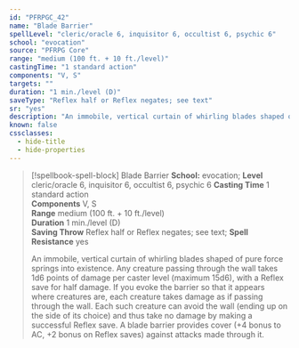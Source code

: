 ```yaml
---
id: "PFRPGC_42"
name: "Blade Barrier"
spellLevel: "cleric/oracle 6, inquisitor 6, occultist 6, psychic 6"
school: "evocation"
source: "PFRPG Core"
range: "medium (100 ft. + 10 ft./level)"
castingTime: "1 standard action"
components: "V, S"
targets: ""
duration: "1 min./level (D)"
saveType: "Reflex half or Reflex negates; see text"
sr: "yes"
description: "An immobile, vertical curtain of whirling blades shaped of pure force springs into existence. Any creature passing through the wall takes 1d6 points of damage per caster level (maximum 15d6), with a Reflex save for half damage.  If you evoke the barrier so that it appears where creatures are, each creature takes damage as if passing through the wall.  Each such creature can avoid the wall (ending up on the side of its choice) and thus take no damage by making a successful Reflex save.  A blade barrier provides cover (+4 bonus to AC, +2 bonus on Reflex saves) against attacks made through it."
known: false
cssclasses:
  - hide-title
  - hide-properties
---
```


> [!spellbook-spell-block] Blade Barrier
> **School:** evocation; **Level** cleric/oracle 6, inquisitor 6, occultist 6, psychic 6
> **Casting Time** 1 standard action  
> **Components** V, S  
> **Range** medium (100 ft. + 10 ft./level)  
> **Duration** 1 min./level (D)  
> **Saving Throw** Reflex half or Reflex negates; see text; **Spell Resistance** yes
> 
> An immobile, vertical curtain of whirling blades shaped of pure force springs into existence. Any creature passing through the wall takes 1d6 points of damage per caster level (maximum 15d6), with a Reflex save for half damage.  If you evoke the barrier so that it appears where creatures are, each creature takes damage as if passing through the wall.  Each such creature can avoid the wall (ending up on the side of its choice) and thus take no damage by making a successful Reflex save.  A blade barrier provides cover (+4 bonus to AC, +2 bonus on Reflex saves) against attacks made through it.